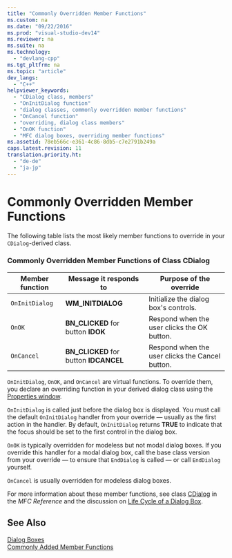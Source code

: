 ```yaml
---
title: "Commonly Overridden Member Functions"
ms.custom: na
ms.date: "09/22/2016"
ms.prod: "visual-studio-dev14"
ms.reviewer: na
ms.suite: na
ms.technology: 
  - "devlang-cpp"
ms.tgt_pltfrm: na
ms.topic: "article"
dev_langs: 
  - "C++"
helpviewer_keywords: 
  - "CDialog class, members"
  - "OnInitDialog function"
  - "dialog classes, commonly overridden member functions"
  - "OnCancel function"
  - "overriding, dialog class members"
  - "OnOK function"
  - "MFC dialog boxes, overriding member functions"
ms.assetid: 78eb566c-e361-4c86-8db5-c7e2791b249a
caps.latest.revision: 11
translation.priority.ht: 
  - "de-de"
  - "ja-jp"
---
```

# Commonly Overridden Member Functions
The following table lists the most likely member functions to override in your `CDialog`-derived class.  
  
### Commonly Overridden Member Functions of Class CDialog  
  
|Member function|Message it responds to|Purpose of the override|  
|---------------------|----------------------------|-----------------------------|  
|`OnInitDialog`|**WM_INITDIALOG**|Initialize the dialog box's controls.|  
|`OnOK`|**BN_CLICKED** for button **IDOK**|Respond when the user clicks the OK button.|  
|`OnCancel`|**BN_CLICKED** for button **IDCANCEL**|Respond when the user clicks the Cancel button.|  
  
 `OnInitDialog`, `OnOK`, and `OnCancel` are virtual functions. To override them, you declare an overriding function in your derived dialog class using the [Properties window](../vs140/properties-window.md).  
  
 `OnInitDialog` is called just before the dialog box is displayed. You must call the default `OnInitDialog` handler from your override — usually as the first action in the handler. By default, `OnInitDialog` returns **TRUE** to indicate that the focus should be set to the first control in the dialog box.  
  
 `OnOK` is typically overridden for modeless but not modal dialog boxes. If you override this handler for a modal dialog box, call the base class version from your override — to ensure that `EndDialog` is called — or call `EndDialog` yourself.  
  
 `OnCancel` is usually overridden for modeless dialog boxes.  
  
 For more information about these member functions, see class [CDialog](../vs140/cdialog-class.md) in the *MFC Reference* and the discussion on [Life Cycle of a Dialog Box](../vs140/life-cycle-of-a-dialog-box.md).  
  
## See Also  
 [Dialog Boxes](../vs140/dialog-boxes.md)   
 [Commonly Added Member Functions](../vs140/commonly-added-member-functions.md)